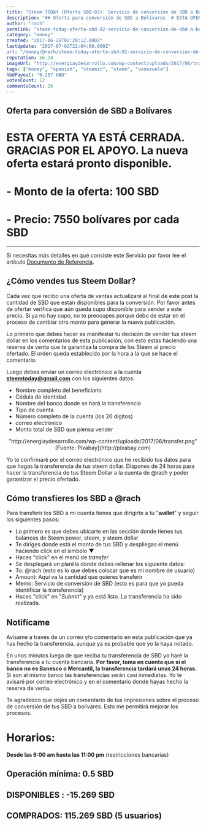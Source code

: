 ```yaml
---
title: "Steem TODAY (Oferta SBD-02): Servicio de conversión de SBD a Bolívareso"
description: "## Oferta para conversión de SBD a Bolívares  # ESTA OFERTA YA ESTÁ CERRADA. GRACIAS POR EL APOYO. La nueva oferta estará pronto disponible.    # - Mo..."
author: "rach"
permlink: "steem-today-oferta-sbd-02-servicio-de-conversion-de-sbd-a-bolivares"
category: "money"
created: "2017-06-26T02:20:12.000Z"
lastUpdate: "2017-07-02T22:04:00.000Z"
url: "/money/@rach/steem-today-oferta-sbd-02-servicio-de-conversion-de-sbd-a-bolivares"
reputation: 56.24
imageUrl: "http://energiaydesarrollo.com/wp-content/uploads/2017/06/transfer.png"
tags: ["money", "spanish", "steemit", "steem", "venezuela"]
hbdPayout: "0.257 HBD"
votesCount: 12
commentsCount: 26
---
```


## Oferta para conversión de SBD a Bolívares

# ESTA OFERTA YA ESTÁ CERRADA. GRACIAS POR EL APOYO. La nueva oferta estará pronto disponible.



# - Monto de la oferta: **100 SBD**
# - Precio:   **7550 bolívares por cada SBD**

---

Si necesitas más detalles en qué consiste este Servicio por favor lee el artículo [Documento de Referencia](https://steemit.com/money/@rach/steem-today-servicio-de-cambio-de-steem-dollar-por-bolivares-documento-de-referencia#@bitcoinroute/re-rach-re-bitcoinroute-re-rach-steem-today-servicio-de-cambio-de-steem-dollar-por-bolivares-documento-de-referencia-20170624t231633012z).


## ¿Cómo vendes tus Steem Dollar?

Cada vez que recibo una oferta de ventas actualizaré al final de este post la cantidad de SBD que están disponibles para la conversión. Por favor antes de ofertar verifica que aún queda cupo disponible para vender a este precio. Si ya no hay cupo, no te preocupes porque debo de estar en el proceso de cambiar otro monto para generar la nueva publicación.


Lo primero que debes hacer es manifestar tu decisión de vender tus steem dollar en los comentarios de esta publicación, con esto estas haciendo una reserva de venta que te garantiza la compra de los Steem al precio ofertado. El orden queda establecido por la hora a la que se hace el comentario.

Luego debes enviar un correo electrónico a la cuenta **steemtoday@gmail.com** con los siguientes datos:

- Nombre completo del beneficiario
- Cédula de identidad
- Nombre del banco donde se hará la transferencia
- Tipo de cuenta
- Número completo de la cuenta (los 20 dígitos)
- correo electrónico
- Monto total de SBD que piensa vender



<center>"http://energiaydesarrollo.com/wp-content/uploads/2017/06/transfer.png"</center>
<center>[Fuente: Pixabay](http://pixabay.com)</center>


Yo te confirmaré por el correo electrónico que he recibido tus datos para que hagas la transferencia de tus steem dollar. Dispones de 24 horas para hacer la transferencia de tus Steem Dollar a la cuenta de @rach y poder garantizar el precio ofertado.

## Cómo transfieres los SBD a @rach

Para transferir los SBD a mi cuenta tienes que dirigirte a tu "**wallet**" y seguir los siguientes pasos:

- Lo primero es que debes ubicarte en las sección donde tienes tus balances de Steem power, steem, y steem dollar
- Te diriges donde está el monto de tus SBD y despliegas el menú haciendo click en el simbolo ▼
- Haces "click" en el menú de *transfer*
- Se desplegará un planilla donde debes rellenar los siguiente datos:
 -  To: @rach   (esto es lo que debes colocar que es mi nombre de usuario)
 - Amount: Aquí va la cantidad que quieres transferir
 - Memo: Servicio de conversión de SBD (esto es para que yo pueda identificar la transferencia)
- Haces "click" en "*Submit*" y ya está listo. La transferencia ha sido realizada.

##  Notifícame

Avísame a través de un correo y/o comentario en esta publicación que ya has hecho la transferencia, aunque ya es probable que yo la haya notado. 

En unos minutos luego de que reciba tu transferencia de SBD yo haré la transferencia a tu cuenta bancaria. **Por favor, toma en cuenta que si el banco no es Banesco o Mercantil, la transferencia tardará unas 24 horas.** Si son al mismo banco las transferencias serán casi inmediatas. 
Yo te avisaré por correo electrónico y en el comentario donde hayas hecho la reserva de venta. 

Te agradezco que dejes un comentario de tus impresiones sobre el proceso de conversión de tus SBD a bolívares. Esto me permitirá mejorar los procesos.

# Horarios:

**Desde las  6:00 am hasta las 11:00 pm** (restricciones bancarias)

## Operación mínima: 0.5 SBD

## DISPONIBLES : -15.269  SBD                
## COMPRADOS: 115.269 SBD (5 usuarios)